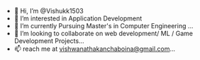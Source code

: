 - 👋 Hi, I’m @Vishukk1503
- 👀 I’m interested in Application Development
- 🌱 I’m currently Pursuing Master's in Computer Engineering ...
- 💞️ I’m looking to collaborate on web development/ ML / Game Development Projects...
- 📫 reach me at vishwanathakanchaboina@gmail.com...

<!---
Vishukk1503/Vishukk1503 is a ✨ special ✨ repository because its `README.md` (this file) appears on your GitHub profile.
You can click the Preview link to take a look at your changes.
--->
